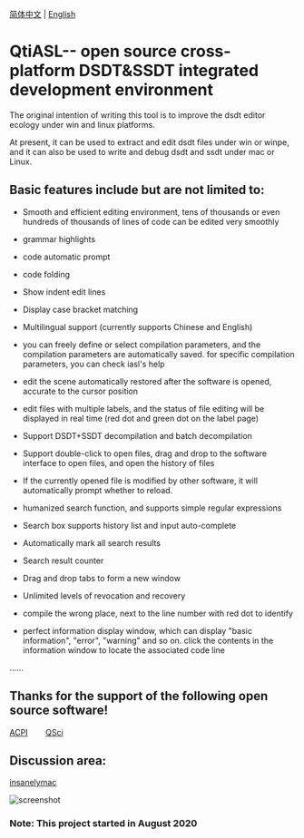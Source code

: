 [简体中文](https://github.com/ic005k/QtiASL/blob/master/READMe-cn.md) | [English](https://github.com/ic005k/QtiASL/blob/master/README.md)

# QtiASL-- open source cross-platform DSDT&SSDT integrated development environment

The original intention of writing this tool is to improve the dsdt editor ecology under win and linux platforms.

At present, it can be used to extract and edit dsdt files under win or winpe, and it can also be used to write and debug dsdt and ssdt under mac or Linux.

## Basic features include but are not limited to:

* Smooth and efficient editing environment, tens of thousands or even hundreds of thousands of lines of code can be edited very smoothly

* grammar highlights

* code automatic prompt

* code folding

* Show indent edit lines

* Display case bracket matching

* Multilingual support (currently supports Chinese and English)

* you can freely define or select compilation parameters, and the compilation parameters are automatically saved. for specific compilation parameters, you can check iasl's help

* edit the scene automatically restored after the software is opened, accurate to the cursor position

* edit files with multiple labels, and the status of file editing will be displayed in real time (red dot and green dot on the label page)

* Support DSDT+SSDT decompilation and batch decompilation

* Support double-click to open files, drag and drop to the software interface to open files, and open the history of files

* If the currently opened file is modified by other software, it will automatically prompt whether to reload.

* humanized search function, and supports simple regular expressions

* Search box supports history list and input auto-complete

* Automatically mark all search results

* Search result counter

* Drag and drop tabs to form a new window

* Unlimited levels of revocation and recovery

* compile the wrong place, next to the line number with red dot to identify

* perfect information display window, which can display "basic information", "error", "warning" and so on. click the contents in the information window to locate the associated code line

......

## Thanks for the support of the following open source software!

[ACPI](https://acpica.org/source)&nbsp; &nbsp; &nbsp; &nbsp; [QSci](https://riverbankcomputing.com/software/qscintilla/download)

## Discussion area:

[insanelymac](https://www.insanelymac.com/forum/topic/344860-open-source-cross-platform-dsdtssdt-analysis-editor/)

![screenshot](https://github.com/ic005k/qtiasl/blob/master/qtiasl.png)

### Note: This project started in August 2020
